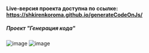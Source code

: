 #### Live-версия проекта доступна по ссылке: https://shkirenkoroma.github.io/generateCodeOnJs/

##### Проект "Генерация кода"
![image](https://user-images.githubusercontent.com/61347452/228736532-f6fb4beb-8237-464d-86b1-3245cd7fb2c7.png)
![image](https://user-images.githubusercontent.com/61347452/228736566-32d0e622-966f-4fc8-bc86-1500fff97ff2.png)
